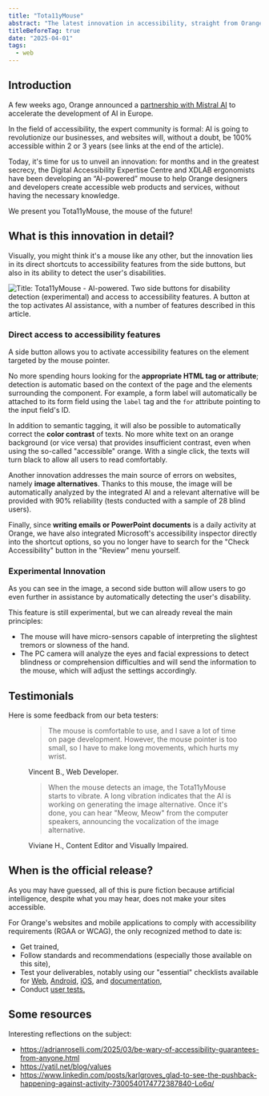 ```yaml
---
title: "Tota11yMouse"
abstract: "The latest innovation in accessibility, straight from Orange's labs"
titleBeforeTag: true
date: "2025-04-01"
tags:
  - web
---
```


## Introduction
A few weeks ago, Orange announced a <a href="https://newsroom.orange.com/orange-and-mistral-ai-join-forces-to-accelerate-artificial-intelligence-development-in-europe/?lang=eng">partnership with Mistral AI</a> to accelerate the development of <abbr>AI</abbr> in Europe.

In the field of accessibility, the expert community is formal: AI is going to revolutionize our businesses, and websites will, without a doubt, be 100% accessible within 2 or 3 years (see links at the end of the article).

Today, it's time for us to unveil an innovation: for months and in the greatest secrecy, the Digital Accessibility Expertise Centre and XDLAB ergonomists have been developing an “AI-powered” mouse to help Orange designers and developers create accessible web products and services, without having the necessary knowledge.

We present you Tota11yMouse, the mouse of the future!


##  What is this innovation in detail?
Visually, you might think it's a mouse like any other, but the innovation lies in its direct shortcuts to accessibility features from the side buttons, but also in its ability to detect the user's disabilities.

![Title: Tota11yMouse - AI-powered. Two side buttons for disability detection (experimental) and access to accessibility features. A button at the top activates AI assistance, with a number of features described in this article.](../images/TotallyMouse_en.png)


### Direct access to accessibility features
A side button allows you to activate accessibility features on the element targeted by the mouse pointer.

No more spending hours looking for the <strong>appropriate HTML tag or attribute</strong>; detection is automatic based on the context of the page and the elements surrounding the component. 
For example, a form label will automatically be attached to its form field using the <code>label</code> tag and the <code>for</code> attribute pointing to the input field's ID.

In addition to semantic tagging, it will also be possible to automatically correct the <strong>color contrast</strong> of texts.
No more white text on an orange background (or vice versa) that provides insufficient contrast, even when using the so-called "accessible" orange. With a single click, the texts will turn black to allow all users to read comfortably.

Another innovation addresses the main source of errors on websites, namely <strong>image alternatives</strong>. 
Thanks to this mouse, the image will be automatically analyzed by the integrated AI and a relevant alternative will be provided with 90% reliability (tests conducted with a sample of 28 blind users).

Finally, since <strong>writing emails or PowerPoint documents</strong> is a daily activity at Orange, we have also integrated Microsoft's accessibility inspector directly into the shortcut options, so you no longer have to search for the "Check Accessibility" button in the "Review" menu yourself.


### Experimental Innovation
As you can see in the image, a second side button will allow users to go even further in assistance by automatically detecting the user's disability.

This feature is still experimental, but we can already reveal the main principles:

- The mouse will have micro-sensors capable of interpreting the slightest tremors or slowness of the hand.
- The PC camera will analyze the eyes and facial expressions to detect blindness or comprehension difficulties and will send the information to the mouse, which will adjust the settings accordingly.

## Testimonials
Here is some feedback from our beta testers:
<figure><blockquote class="blockquote"><p>The mouse is comfortable to use, and I save a lot of time on page development. However, the mouse pointer is too small, so I have to make long movements, which hurts my wrist.</p></blockquote><figcaption class="blockquote-footer">Vincent B., Web Developer.</figcaption></figure>
<figure><blockquote class="blockquote"><p>When the mouse detects an image, the Tota11yMouse starts to vibrate. A long vibration indicates that the AI is working on generating the image alternative. Once it's done, you can hear "Meow, Meow" from the computer speakers, announcing the vocalization of the image alternative.</p></blockquote><figcaption class="blockquote-footer">Viviane H., Content Editor and Visually Impaired.</figcaption></figure>

## When is the official release?
As you may have guessed, all of this is pure fiction because artificial intelligence, despite what you may hear, does not make your sites accessible.

For Orange's websites and mobile applications to comply with accessibility requirements (RGAA or WCAG), the only recognized method to date is:
- Get trained,
- Follow standards and recommendations (especially those available on this site),
- Test your deliverables, notably using our "essential" checklists available for <a href=/en/web/must-haves-checklist>Web</a>, <a href=/en/mobile/android/checklist>Android</a>, <a href=/en/mobile/ios/checklist>iOS</a>, and <a href=/en/content-and-communication/must-haves>documentation</a>,
- Conduct <a href="/en/accessibility-user-testing/#accessibility-user-testing">user tests.</a>

## Some resources
Interesting reflections on the subject:
- https://adrianroselli.com/2025/03/be-wary-of-accessibility-guarantees-from-anyone.html
- https://yatil.net/blog/values
- https://www.linkedin.com/posts/karlgroves_glad-to-see-the-pushback-happening-against-activity-7300540174772387840-Lo6q/
